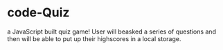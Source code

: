 # code-Quiz
a JavaScript built quiz game!
User will beasked a series of questions and then will be able to put up their highscores in a local storage. 
